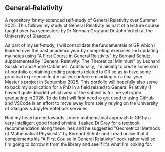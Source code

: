 ## General-Relativity
A repository for my extended self-study of General Relativity over Summer 2025. This follows my study of General Relativity as part of a lecture course taught over two semesters by Dr Norman Gray and Dr John Veitch at the University of Glasgow. 

As part of my self-study, I will consolidate the fundamentals of GR which I learned over the past academic year by completing exercises and updating my notes using "A First Course in General Relativity" by Bernard Schutz, supplemented by "General Relativity: The Theoretical Minimum" by Leonard Susskind and André Cabannes. Additionally, I'm aiming to create some sort of portfolio containing coding projects related to GR so as to have some practical experience in the subject before embarking on a final year Master's project in September 2025. This portfolio will hopefully also serve to back my application for a PhD in a field related to General Relativity (I haven't quite decided which area of the subject is for me yet) upon graduating in 2026. To do this I will first need to get used to using GitHub and VSCode in an effort to move away from solely relying on the University of Glasgow's Jupyter notebook services.

Had my head turned towards a more mathematical approach to GR by a very intelligent good friend of mine. I asked Dr Gray for a textbook recommendation along these lines and he suggested "Geometrical Methods of Mathematical Physicists" by Bernard Schutz and I read online that it complements his "A First Course in General Relativity" book rather well so I'm going to borrow it from the library and see if it's what I'm looking for. 